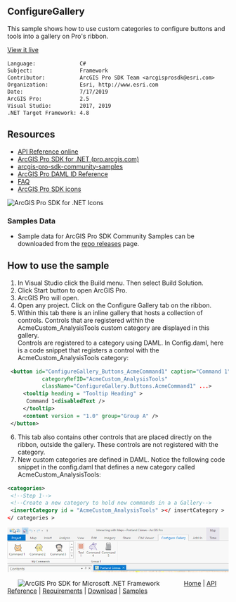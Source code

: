 ## ConfigureGallery

<!-- TODO: Write a brief abstract explaining this sample -->
This sample shows how to use custom categories to configure buttons and tools into a gallery on Pro's ribbon.  
  


<a href="http://pro.arcgis.com/en/pro-app/sdk/" target="_blank">View it live</a>

<!-- TODO: Fill this section below with metadata about this sample-->
```
Language:              C#
Subject:               Framework
Contributor:           ArcGIS Pro SDK Team <arcgisprosdk@esri.com>
Organization:          Esri, http://www.esri.com
Date:                  7/17/2019
ArcGIS Pro:            2.5
Visual Studio:         2017, 2019
.NET Target Framework: 4.8
```

## Resources

* [API Reference online](https://pro.arcgis.com/en/pro-app/sdk/api-reference)
* <a href="https://pro.arcgis.com/en/pro-app/sdk/" target="_blank">ArcGIS Pro SDK for .NET (pro.arcgis.com)</a>
* [arcgis-pro-sdk-community-samples](https://github.com/Esri/arcgis-pro-sdk-community-samples)
* [ArcGIS Pro DAML ID Reference](https://github.com/Esri/arcgis-pro-sdk/wiki/ArcGIS-Pro-DAML-ID-Reference)
* [FAQ](https://github.com/Esri/arcgis-pro-sdk/wiki/FAQ)
* [ArcGIS Pro SDK icons](https://github.com/Esri/arcgis-pro-sdk/releases/tag/2.4.0.19948)

![ArcGIS Pro SDK for .NET Icons](https://Esri.github.io/arcgis-pro-sdk/images/Home/Image-of-icons.png  "ArcGIS Pro SDK Icons")

### Samples Data

* Sample data for ArcGIS Pro SDK Community Samples can be downloaded from the [repo releases](https://github.com/Esri/arcgis-pro-sdk-community-samples/releases) page.  

## How to use the sample
<!-- TODO: Explain how this sample can be used. To use images in this section, create the image file in your sample project's screenshots folder. Use relative url to link to this image using this syntax: ![My sample Image](FacePage/SampleImage.png) -->
1. In Visual Studio click the Build menu. Then select Build Solution.  
1. Click Start button to open ArcGIS Pro.  
1. ArcGIS Pro will open.   
1. Open any project. Click on the Configure Gallery tab on the ribbon.  
1. Within this tab there is an inline gallery that hosts a collection of controls. Controls that are registered within the AcmeCustom_AnalysisTools custom category are displayed in this gallery.  
Controls are registered to a category using DAML. In Config.daml, here is a code snippet that registers a control with the AcmeCustom_AnalysisTools category:  
```xml
 <button id="ConfigureGallery_Buttons_AcmeCommand1" caption="Command 1" 
           categoryRefID="AcmeCustom_AnalysisTools" 
           className="ConfigureGallery.Buttons.AcmeCommand1" ...>
     <tooltip heading = "Tooltip Heading" >
      Command 1<disabledText />
     </tooltip>
     <content version = "1.0" group="Group A" />
 </button>
```
6. This tab also contains other controls that are placed directly on the ribbon, outside the gallery. These controls are not registered with the category.  
7. New custom categories are defined in DAML. Notice the following code snippet in the config.daml that defines a new category called AcmeCustom_AnalysisTools:  
```xml
<categories>
 <!--Step 1-->
 <!--Create a new category to hold new commands in a a Gallery-->
 <insertCategory id = "AcmeCustom_AnalysisTools" ></ insertCategory >
</ categories >
```
![UI](screenshots/configuregallery.png)  
  


<!-- End -->

&nbsp;&nbsp;&nbsp;&nbsp;&nbsp;&nbsp;<img src="https://esri.github.io/arcgis-pro-sdk/images/ArcGISPro.png"  alt="ArcGIS Pro SDK for Microsoft .NET Framework" height = "20" width = "20" align="top"  >
&nbsp;&nbsp;&nbsp;&nbsp;&nbsp;&nbsp;&nbsp;&nbsp;&nbsp;&nbsp;&nbsp;&nbsp;
[Home](https://github.com/Esri/arcgis-pro-sdk/wiki) | <a href="https://pro.arcgis.com/en/pro-app/sdk/api-reference" target="_blank">API Reference</a> | [Requirements](https://github.com/Esri/arcgis-pro-sdk/wiki#requirements) | [Download](https://github.com/Esri/arcgis-pro-sdk/wiki#installing-arcgis-pro-sdk-for-net) | <a href="https://github.com/esri/arcgis-pro-sdk-community-samples" target="_blank">Samples</a>

